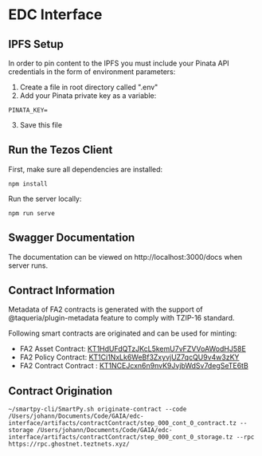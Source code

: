 # EDC Interface

## IPFS Setup

In order to pin content to the IPFS you must include your Pinata API credentials in the form of environment parameters:

1. Create a file in root directory called ".env"
2. Add your Pinata private key as a variable:

```
PINATA_KEY=
```

3. Save this file

## Run the Tezos Client

First, make sure all dependencies are installed:

```
npm install
```

Run the server locally:

```
npm run serve
```

## Swagger Documentation

The documentation can be viewed on http://localhost:3000/docs when server runs.

## Contract Information

Metadata of FA2 contracts is generated with the support of @taqueria/plugin-metadata feature to comply with TZIP-16 standard.

Following smart contracts are originated and can be used for minting:

- FA2 Asset Contract: [KT1HdUFdQTzJKcL5kemU7vFZVVoAWodHJ58E](https://better-call.dev/ghostnet/KT1HdUFdQTzJKcL5kemU7vFZVVoAWodHJ58E/metadata)
- FA2 Policy Contract: [KT1Ci1NxLk6WeBf3ZxyvjUZ7qcQU9v4w3zKY](https://better-call.dev/ghostnet/KT1Ci1NxLk6WeBf3ZxyvjUZ7qcQU9v4w3zKY/metadata)
- FA2 Contract Contract : [KT1NCEJcxn6n9nvK9JvjbWdSv7degSeTE6tB](https://better-call.dev/ghostnet/KT1NCEJcxn6n9nvK9JvjbWdSv7degSeTE6tB/metadata)

## Contract Origination

```
~/smartpy-cli/SmartPy.sh originate-contract --code /Users/johann/Documents/Code/GAIA/edc-interface/artifacts/contractContract/step_000_cont_0_contract.tz --storage /Users/johann/Documents/Code/GAIA/edc-interface/artifacts/contractContract/step_000_cont_0_storage.tz --rpc https://rpc.ghostnet.teztnets.xyz/

```
